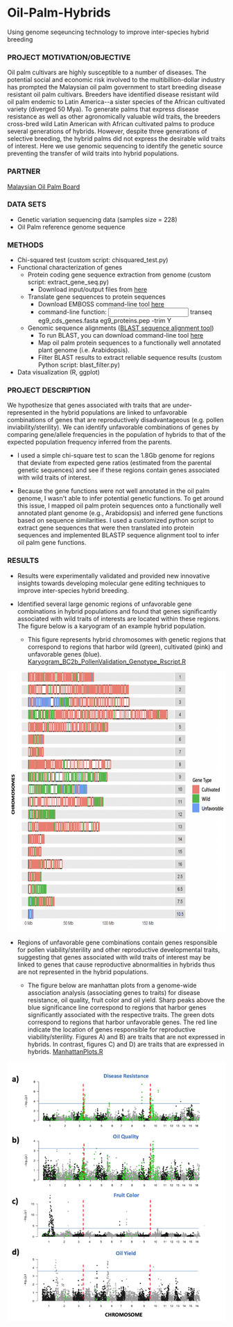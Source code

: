 # Oil-Palm-Hybrids
Using genome seqeuncing technology to improve inter-species hybrid breeding

### PROJECT MOTIVATION/OBJECTIVE
Oil palm cultivars are highly susceptible to a number of diseases. The potential social and economic risk involved to the multibillion-dollar industry has prompted the Malaysian oil palm government to start breeding disease resistant oil palm cultivars. Breeders have identified disease resistant wild oil palm endemic to Latin America--a sister species of the African cultivated variety (diverged 50 Mya). To generate palms that express disease resistance as well as other agronomically valuable wild traits, the breeders cross-bred wild Latin American with African cultivated palms to produce several generations of hybrids. However, despite three generations of selective breeding, the hybrid palms did not express the desirable wild traits of interest. Here we use genomic sequencing to identify the genetic source preventing the transfer of wild traits into hybrid populations.

### PARTNER
[Malaysian Oil Palm Board](http://www.mpob.gov.my/)

### DATA SETS
* Genetic variation sequencing data (samples size = 228)
* Oil Palm reference genome sequence

### METHODS
* Chi-squared test (custom script: chisquared_test.py)
* Functional characterization of genes
  * Protein coding gene sequence extraction from genome (custom script: extract_gene_seq.py)
    - Download input/output files from [here](https://www.dropbox.com/sh/hmzssojdk0m4qi7/AACzlYJK3cD1m6K8IeOSzsJ2a?dl=0)
  * Translate gene sequences to protein sequences
    - Download EMBOSS command-line tool [here](http://emboss.sourceforge.net/download/)
    - command-line function: <input> transeq eg9_cds_genes.fasta eg9_proteins.pep -trim Y
  * Genomic sequence alignments ([BLAST sequence alignment tool](https://blast.ncbi.nlm.nih.gov/Blast.cgi))
    - To run BLAST, you can download command-line tool [here](https://blast.ncbi.nlm.nih.gov/Blast.cgi?CMD=Web&PAGE_TYPE=BlastDocs&DOC_TYPE=Download)
    - Map oil palm protein sequences to a functionally well annotated plant genome (i.e. Arabidopsis).
    - Filter BLAST results to extract reliable sequence results (custom Python script: blast_filter.py)
* Data visualization (R, ggplot)

### PROJECT DESCRIPTION
We hypothesize that genes associated with traits that are under-represented in the hybrid populations are linked to unfavorable combinations of genes that are reproductively disadvantageous (e.g. pollen inviability/sterility). We can identify unfavorable combinations of genes by comparing gene/allele frequencies in the population of hybrids to that of the expected population frequency inferred from the parents. 

* I used a simple chi-square test to scan the 1.8Gb genome for regions that deviate from expected gene ratios (estimated from the parental genetic sequences) and see if these regions contain genes associated with wild traits of interest. 

* Because the gene functions were not well annotated in the oil palm genome, I wasn't able to infer potential genetic functions. To get around this issue, I mapped oil palm protein sequences onto a functionally well annotated plant genome (e.g., Arabidopsis) and inferred gene functions based on sequence similarities. I used a customized python script to extract gene sequences that were then translated into protein sequences and implemented BLASTP sequence alignment tool to infer oil palm gene functions. 

### RESULTS
* Results were experimentally validated and provided new innovative insights towards developing molecular gene editing techniques to improve inter-species hybrid breeding. 

* Identified several large genomic regions of unfavorable gene combinations in hybrid populations and found that genes significantly associated with wild traits of interests are located within these regions. The figure below is a karyogram of an example hybrid population. 

  - This figure represents hybrid chromosomes with genetic regions that correspond to regions that harbor wild (green), cultivated (pink) and unfavorable genes (blue). [Karyogram_BC2b_PollenValidation_Genotype_Rscript.R](Interspecies-oil-palm-hybrids/Figures_Scripts/Karyogram_BC2b_PollenValidation_Genotype_Rscript.R)

<img src="Figures_Scripts/Karyotype.png" width="600" height="600">

* Regions of unfavorable gene combinations contain genes responsible for pollen viability/sterility and other reproductive developmental traits, suggesting that genes associated with wild traits of interest may be linked to genes that cause reproductive abnormalities in hybrids thus are not represented in the hybrid populations. 

  - The figure below are manhattan plots from a genome-wide association analysis (associating genes to traits) for disease resistance, oil quality, fruit color and oil yield. Sharp peaks above the blue significance line correspond to regions that harbor genes significantly associated with the respective traits. The green dots correspond to regions that harbor unfavorable genes. The red line indicate the location of genes responsible for reproductive viability/sterility. Figures A) and B) are traits that are not expressed in hybrids. In contrast, figures C) and D) are traits that are expressed in hybrids. [ManhattanPlots.R](Interspecies-oil-palm-hybrids/Figures_Scripts/ManhattanPlots.R)

<img src="Figures_Scripts/ManhattanPlots.png" width="600" height="600">
